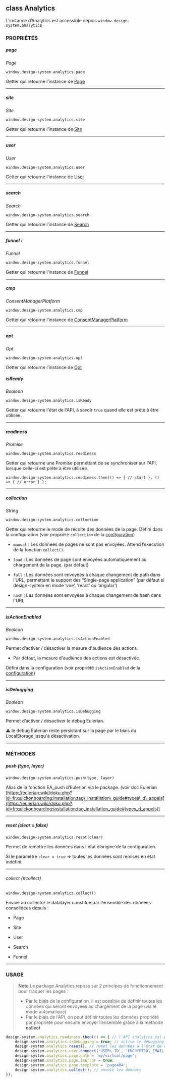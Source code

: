 ## class Analytics

L’instance d’Analytics est accessible depuis `window.design-system.analytics`

### PROPRIÉTÉS

##### page

_Page_

`window.design-system.analytics.page`

Getter qui retourne l’instance de [Page](page.md)

* * *

##### site

_Site_

`window.design-system.analytics.site`

Getter qui retourne l’instance de [Site](site.md)

* * *

##### user

_User_

`window.design-system.analytics.user`

Getter qui retourne l’instance de [User](user.md)

* * *


##### search

_Search_

`window.design-system.analytics.search`

Getter qui retourne l’instance de [Search](search.md)

* * *

##### funnel :

_Funnel_

`window.design-system.analytics.funnel`

Getter qui retourne l’instance de [Funnel](funnel.md)

* * *

##### cmp

_ConsentManagerPlatform_

`window.design-system.analytics.cmp`

Getter qui retourne l’instance de [ConsentManagerPlatform](cmp.md)

* * *

##### opt

_Opt_

`window.design-system.analytics.opt`

Getter qui retourne l’instance de [Opt](opt.md)

##### isReady

_Boolean_

`window.design-system.analytics.isReady`

Getter qui retourne l'état de l'API, à savoir `true` quand elle est prête à être utilisée.

* * *

##### readiness

_Promise_

`window.design-system.analytics.readiness`

Getter qui retourne une Promise permettant de se synchroniser sur l'API, lorsque celle-ci est prête à être utilisée.

    window.design-system.analytics.readiness.then(() => { // start }, () => { // error } );

* * *

##### collection

_String_

`window.design-system.analytics.collection`

Getter qui retourne le mode de récolte des données de la page. Défini dans la configuration (voir propriété `collection` de la [configuration](../installation/configuration.md#collection))

* `manual` : Les données de pages ne sont pas envoyées. Attend l’execution de la fonction `collect()`.

* `load` : Les données de page sont envoyées automatiquement au chargement de la page. (par défaut)

* `full` : Les données sont envoyées à chaque changement de path dans l’URL, permettant le support des “Single-page
  application” (par défaut si design-system en mode ‘vue’, ‘react’ ou ‘angular’)
  
* `hash` : Les données sont envoyées à chaque changement de hash dans l'URL

* * *

##### isActionEnabled

_Boolean_

`window.design-system.analytics.isActionEnabled`

Permet d’activer / désactiver la mesure d'audience des actions.

* Par défaut, la mesure d'audience des actions est désactivée.

Défini dans la configuration (voir propriété `isActionEnabled` de la [configuration](../installation/configuration.md))

* * *

##### isDebugging

_Boolean_

`window.design-system.analytics.isDebugging`

Permet d’activer / désactiver le debug Eulerian.

⚠️ le debug Eulerian reste persistant sur la page par le biais du LocalStorage jusqu'à désactivation.

* * *

### MÉTHODES

##### push (type, layer)

`window.design-system.analytics.push(type, layer)`

Alias de la fonction EA\_push d’Eulerian via le package. (voir doc Eulerian [https://eulerian.wiki/doku.php?id=fr:quickonboarding:installation:tag\_installation\_guide#types\_d\_appels](https://eulerian.wiki/doku.php?id=fr:quickonboarding:installation:tag_installation_guide#types_d_appels))

* * *

##### reset (clear = false)

`window.design-system.analytics.reset(clear)`

Permet de remettre les données dans l'état d’origine de la configuration.

Si le paramètre `clear = true` => toutes les données sont remises en état indéfini.

* * *

###### collect {#collect}

`window.design-system.analytics.collect()`

Envoie au collector le datalayer constitué par l’ensemble des données consolidées depuis :

* Page

* Site

* User

* Search

* Funnel

* * *

### USAGE

> **Note**
> Le package Analytics repose sur 2 principes de fonctionnement pour traquer les pages :
> * Par le biais de la configuration, il est possible de définir toutes les données qui seront envoyées au chargement de la page (via le mode automatique)
> * Par le biais de l’API, on peut définir toutes les données propriété par propriété pour ensuite envoyer l’ensemble grâce à la méthode **collect**


```javascript
design-system.analytics.readiness.then(() => { // l'API analytics est prête à l'utilisation
    design-system.analytics.isDebugging = true; // active le debugging eulerian
    design-system.analytics.reset(); // remet les données à l'état de configuration
    design-system.analytics.user.connect('USER\_ID', 'ENCRYPTED\_EMAIL', true);
    design-system.analytics.page.path = 'my/virtual/page';
    design-system.analytics.page.isError = true;
    design-system.analytics.page.template = 'page404';
    design-system.analytics.collect(); // envoie les données
});
```
